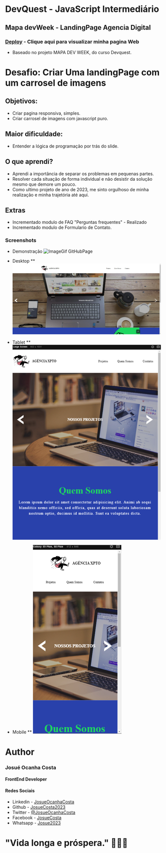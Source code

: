 # DevQuest - JavaScript Intermediário
## Mapa devWeek - LandingPage Agencia Digital
### [Deploy](https://josuecosta2023.github.io/devWeekQuestLandingPage/#) - Clique aqui para visualizar minha pagina Web
* Baseado no projeto MAPA DEV WEEK, do curso Devquest.


# Desafio: Criar Uma landingPage com um carrosel de imagens
## Objetivos:
* Criar pagina responsiva, simples.
* Criar carrosel de imagens com javascript puro.

## Maior dificuldade:
* Entender a lógica de programação por trás do slide.

## O que aprendi?
* Aprendi a importância de separar os problemas em pequenas partes.
* Resolver cada situação de forma individual e não desistir da solução mesmo que demore um pouco.
* Como ultimo projeto de ano de 2023, me sinto orgulhoso de minha realização e minha trajetória até aqui.

## Extras
* Incrementado modulo de FAQ "Perguntas frequentes" - Realizado
* Incrementado modulo de Formulario de Contato. 

### Screenshots
* Demonstração
![ImageGif GitHubPage](./assets/designer/MapaDevWeek%20.gif)

* Desktop
** ![Visualização Desktop](./assets/designer/desktop.jpg)

* Tablet
** ![Visualização Tablet](./assets/designer/tablet.png)

* Mobile
** ![Visualização Mobile](./assets/designer/mobile.png)


# Author
### Josué Ocanha Costa
#### FrontEnd Developer
#### Redes Sociais

- Linkedin - [JosueOcanhaCosta](https://www.linkedin.com/in/josue-ocanha-costa/)
- Github - [JosueCosta2023](https://github.com/JosueCosta2023)
- Twitter - [@JosueOcanhaCosta](https://twitter.com/josue_ocanha)
- Facebook - [JosueCosta](https://www.facebook.com/JosueOcanhaCosta2023)
- Whatsapp - [Josue2023](https://wa.me/5565996408371?text=Ol%C3%A1%2C+encontrei+seu+whatsapp+no+Github.+Gostaria+de+falar+sobre+seus+projetos.)

# "Vida longa e próspera." 🖖🖖🖖